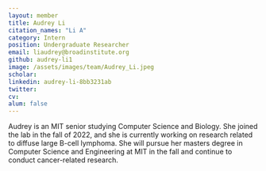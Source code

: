 ```yaml
---
layout: member
title: Audrey Li
citation_names: "Li A"
category: Intern
position: Undergraduate Researcher
email: liaudrey@broadinstitute.org
github: audrey-li1
image: /assets/images/team/Audrey_Li.jpeg
scholar:
linkedin: audrey-li-8bb3231ab
twitter:
cv:
alum: false
---
```


Audrey is an MIT senior studying Computer Science and Biology. She joined the lab in the fall of 2022, and she is currently working on research related to diffuse large B-cell lymphoma. She will pursue her masters degree in Computer Science and Engineering at MIT in the fall and continue to conduct cancer-related research.
